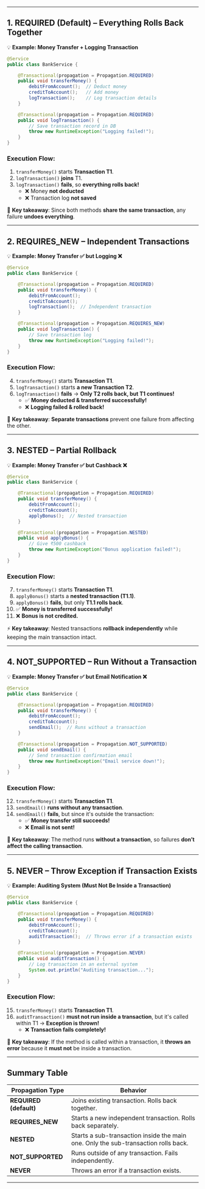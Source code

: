 

---

## **1. REQUIRED (Default) – Everything Rolls Back Together**

💡 **Example: Money Transfer + Logging Transaction**

```java
@Service
public class BankService {

    @Transactional(propagation = Propagation.REQUIRED)
    public void transferMoney() {
        debitFromAccount();  // Deduct money
        creditToAccount();   // Add money
        logTransaction();    // Log transaction details
    }

    @Transactional(propagation = Propagation.REQUIRED)
    public void logTransaction() {
        // Save transaction record in DB
        throw new RuntimeException("Logging failed!");
    }
}
```

### **Execution Flow:**

1. `transferMoney()` starts **Transaction T1**.
2. `logTransaction()` **joins** T1.
3. `logTransaction()` **fails**, so **everything rolls back!**
    - ❌ Money **not deducted**
    - ❌ Transaction log **not saved**

🚨 **Key takeaway**: Since both methods **share the same transaction**, any failure **undoes everything**.

---

## **2. REQUIRES_NEW – Independent Transactions**

💡 **Example: Money Transfer ✅ but Logging ❌**

```java
@Service
public class BankService {

    @Transactional(propagation = Propagation.REQUIRED)
    public void transferMoney() {
        debitFromAccount();
        creditToAccount();
        logTransaction();  // Independent transaction
    }

    @Transactional(propagation = Propagation.REQUIRES_NEW)
    public void logTransaction() {
        // Save transaction log
        throw new RuntimeException("Logging failed!");
    }
}
```

### **Execution Flow:**

4. `transferMoney()` starts **Transaction T1**.
5. `logTransaction()` starts **a new Transaction T2**.
6. `logTransaction()` **fails** → **Only T2 rolls back, but T1 continues!**
    - ✅ **Money deducted & transferred successfully!**
    - ❌ **Logging failed & rolled back!**

🚀 **Key takeaway**: **Separate transactions** prevent one failure from affecting the other.

---

## **3. NESTED – Partial Rollback**

💡 **Example: Money Transfer ✅ but Cashback ❌**

```java
@Service
public class BankService {

    @Transactional(propagation = Propagation.REQUIRED)
    public void transferMoney() {
        debitFromAccount();
        creditToAccount();
        applyBonus();  // Nested transaction
    }

    @Transactional(propagation = Propagation.NESTED)
    public void applyBonus() {
        // Give ₹500 cashback
        throw new RuntimeException("Bonus application failed!");
    }
}
```

### **Execution Flow:**

7. `transferMoney()` starts **Transaction T1**.
8. `applyBonus()` starts a **nested transaction (T1.1)**.
9. `applyBonus()` **fails**, but only **T1.1 rolls back**.
10. ✅ **Money is transferred successfully!**
11. ❌ **Bonus is not credited.**

⚡ **Key takeaway**: Nested transactions **rollback independently** while keeping the main transaction intact.

---

## **4. NOT_SUPPORTED – Run Without a Transaction**

💡 **Example: Money Transfer ✅ but Email Notification ❌**

```java
@Service
public class BankService {

    @Transactional(propagation = Propagation.REQUIRED)
    public void transferMoney() {
        debitFromAccount();
        creditToAccount();
        sendEmail();  // Runs without a transaction
    }

    @Transactional(propagation = Propagation.NOT_SUPPORTED)
    public void sendEmail() {
        // Send transaction confirmation email
        throw new RuntimeException("Email service down!");
    }
}
```

### **Execution Flow:**

12. `transferMoney()` starts **Transaction T1**.
13. `sendEmail()` **runs without any transaction**.
14. `sendEmail()` **fails**, but since it's outside the transaction:
    - ✅ **Money transfer still succeeds!**
    - ❌ **Email is not sent!**

🚀 **Key takeaway**: The method runs **without a transaction**, so failures **don’t affect the calling transaction**.

---

## **5. NEVER – Throw Exception if Transaction Exists**

💡 **Example: Auditing System (Must Not Be Inside a Transaction)**

```java
@Service
public class BankService {

    @Transactional(propagation = Propagation.REQUIRED)
    public void transferMoney() {
        debitFromAccount();
        creditToAccount();
        auditTransaction();  // Throws error if a transaction exists
    }

    @Transactional(propagation = Propagation.NEVER)
    public void auditTransaction() {
        // Log transaction in an external system
        System.out.println("Auditing transaction...");
    }
}
```

### **Execution Flow:**

15. `transferMoney()` starts **Transaction T1**.
16. `auditTransaction()` **must not run inside a transaction**, but it's called within T1 → **Exception is thrown!**
    - ❌ **Transaction fails completely!**

🚨 **Key takeaway**: If the method is called within a transaction, it **throws an error** because it **must not** be inside a transaction.

---

## **Summary Table**

|**Propagation Type**|**Behavior**|
|---|---|
|**REQUIRED (default)**|Joins existing transaction. Rolls back together.|
|**REQUIRES_NEW**|Starts a new independent transaction. Rolls back separately.|
|**NESTED**|Starts a sub-transaction inside the main one. Only the sub-transaction rolls back.|
|**NOT_SUPPORTED**|Runs outside of any transaction. Fails independently.|
|**NEVER**|Throws an error if a transaction exists.|

---
